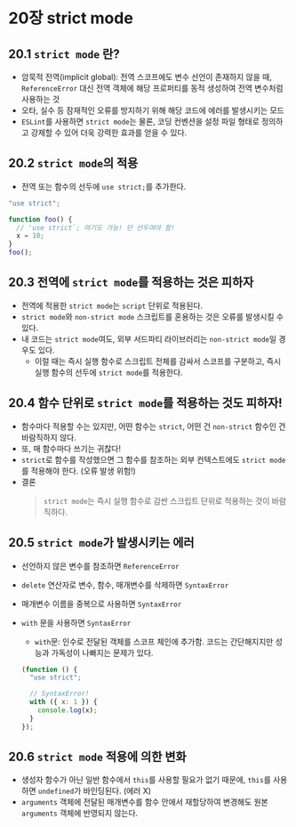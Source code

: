 # 20장 strict mode

## 20.1 `strict mode` 란?

- 암묵적 전역(implicit global): 전역 스코프에도 변수 선언이 존재하지 않을 때, `ReferenceError` 대신 전역 객체에 해당 프로퍼티를 동적 생성하여 전역 변수처럼 사용하는 것
- 오타, 실수 등 잠재적인 오류를 방지하기 위해 해당 코드에 에러를 발생시키는 모드
- `ESLint`를 사용하면 `strict mode`는 물론, 코딩 컨벤션을 설정 파일 형태로 정의하고 강제할 수 있어 더욱 강력한 효과를 얻을 수 있다.

## 20.2 `strict mode`의 적용

- 전역 또는 함수의 선두에 `use strict;`를 추가한다.

```javascript
"use strict";

function foo() {
  // 'use strict`; 여기도 가능! 단 선두여야 함!
  x = 10;
}
foo();
```

## 20.3 전역에 `strict mode`를 적용하는 것은 피하자

- 전역에 적용한 `strict mode`는 `script` 단위로 적용된다.
- `strict mode`와 `non-strict mode` 스크립트를 혼용하는 것은 오류를 발생시킬 수 있다.
- 내 코드는 `strict mode`여도, 외부 서드파티 라이브러리는 `non-strict mode`일 경우도 있다.
  - 이럴 때는 즉시 실행 함수로 스크립트 전체를 감싸서 스코프를 구분하고, 즉시 실행 함수의 선두에 `strict mode`를 적용한다.

## 20.4 함수 단위로 `strict mode`를 적용하는 것도 피하자!

- 함수마다 적용할 수는 있지만, 어떤 함수는 `strict`, 어떤 건 `non-strict` 함수인 건 바람직하지 않다.
- 또, 매 함수마다 쓰기는 귀찮다!
- `strict`로 함수를 작성했으면 그 함수를 참조하는 외부 컨텍스트에도 `strict mode`를 적용해야 한다. (오류 발생 위험!)
- 결론
  > `strict mode`는 즉시 실행 함수로 감싼 스크립트 단위로 적용하는 것이 바람직하다.

## 20.5 `strict mode`가 발생시키는 에러

- 선언하지 않은 변수를 참조하면 `ReferenceError`
- `delete` 연산자로 변수, 함수, 매개변수를 삭제하면 `SyntaxError`
- 매개변수 이름을 중복으로 사용하면 `SyntaxError`
- `with` 문을 사용하면 `SyntaxError`

  - `with`문: 인수로 전달된 객체를 스코프 체인에 추가함. 코드는 간단해지지만 성능과 가독성이 나빠지는 문제가 있다.

  ```javascript
  (function () {
    "use strict";

    // SyntaxError!
    with ({ x: 1 }) {
      console.log(x);
    }
  });
  ```

## 20.6 `strict mode` 적용에 의한 변화

- 생성자 함수가 아닌 일반 함수에서 `this`를 사용할 필요가 없기 때문에, `this`를 사용하면 `undefined`가 바인딩된다. (에러 X)
- `arguments` 객체에 전달된 매개변수를 함수 안에서 재할당하여 변경해도 원본 `arguments` 객체에 반영되지 않는다.

